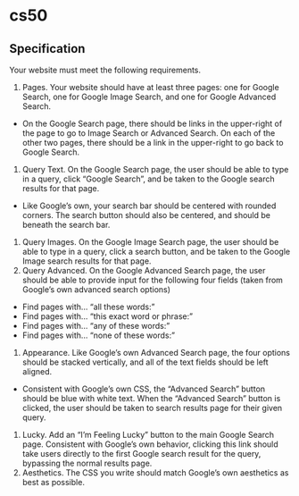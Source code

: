 # cs50
## Specification
Your website must meet the following requirements.

1. Pages. Your website should have at least three pages: one for Google Search, one for Google Image Search, and one for Google Advanced Search.
 * On the Google Search page, there should be links in the upper-right of the page to go to Image Search or Advanced Search. On each of the other two pages, there should be a link in the upper-right to go back to Google Search.
1. Query Text. On the Google Search page, the user should be able to type in a query, click “Google Search”, and be taken to the Google search results for that page.
 * Like Google’s own, your search bar should be centered with rounded corners. The search button should also be centered, and should be beneath the search bar.
1. Query Images. On the Google Image Search page, the user should be able to type in a query, click a search button, and be taken to the Google Image search results for that page.
1. Query Advanced. On the Google Advanced Search page, the user should be able to provide input for the following four fields (taken from Google’s own advanced search options)
 * Find pages with… “all these words:”
 * Find pages with… “this exact word or phrase:”
 * Find pages with… “any of these words:”
 * Find pages with… “none of these words:”
1. Appearance. Like Google’s own Advanced Search page, the four options should be stacked vertically, and all of the text fields should be left aligned.
 * Consistent with Google’s own CSS, the “Advanced Search” button should be blue with white text. When the “Advanced Search” button is clicked, the user should be taken to search results page for their given query.
1. Lucky. Add an “I’m Feeling Lucky” button to the main Google Search page. Consistent with Google’s own behavior, clicking this link should take users directly to the first Google search result for the query, bypassing the normal results page.
1. Aesthetics. The CSS you write should match Google’s own aesthetics as best as possible.
